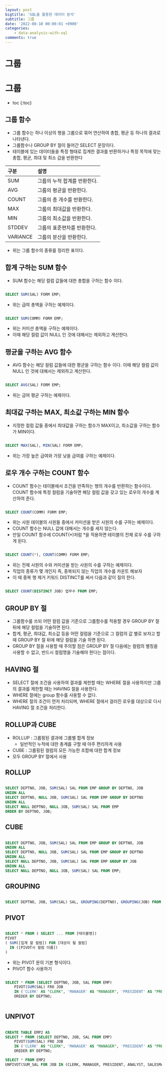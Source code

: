 ```yaml
---
layout: post
bigtitle: 'SQL을 활용한 데이터 분석'
subtitle: 그룹
date: '2022-08-10 00:00:01 +0900'
categories:
    - data-analysis-with-sql
comments: true
---
```


                                                  
# 그룹

# 그룹
* toc
{:toc}

## 그룹 함수
+ 그룹 함수는 하나 이상의 행을 그룹으로 묶어 연산하여 총합, 평균 등 하나의 결과로 나타낸다.
+ 그룹함수나 GROUP BY 절이 들어간 SELECT 문장이다.
+ 테이블에 있는 데이터들을 특정 형태로 집계한 결과를 반환하거나 특정 목적에 맞는 총합, 평균, 최대 및 최소 갑을 반환한다

| 구분        | 설명                |
|:----------|:------------------|
| SUM       | 그룹의 누적 합계를 반환한다.  |
| AVG       | 그룹의 평균을 반환한다.     |
| COUNT     | 그룹의 총 개수를 반환한다.   |
| MAX       | 그룹의 최대값을 반환한다.    |
| MIN       | 그룹의 최소값을 반환한다.    |
| STDDEV    | 그룹의 표준편차를 반환한다.   |
| VARIANCE  | 그룹의 분산을 반환한다.     |

+ 위는 그룹 함수의 종류를 정리한 표이다.

## 합계 구하는 SUM 함수
+ SUM 함수는 해당 컬럼 값들에 대한 총합을 구하는 함수 이다.

~~~sql

SELECT SUM(SAL) FORM EMP;

~~~

+ 위는 급여 총액을 구하는 예제이다.

~~~sql

SELECT SUM(COMM) FORM EMP;

~~~

+ 위는 커미션 총액을 구하는 예제이다.
+ 이때 해당 컬럼 값이 NULL 인 것에 대해서는 제외하고 계산한다.

## 평균을 구하는 AVG 함수
+ AVG 함수는 해당 컬럼 값들에 대한 평균을 구하는 함수 이다. 이때 해당 컬럼 값이 NULL 인 것에 대해서는 제외하고 계산한다.

~~~sql

SELECT AVG(SAL) FORM EMP;

~~~

+ 위는 금여 평균 구하는 예제이다.

## 최대값 구하는 MAX, 최소값 구하는 MIN 함수
+ 지정한 컬럼 값들 중에서 최대값을 구하는 함수가 MAX이고, 최소값을 구하는 함수가 MIN이다.

~~~sql

SELECT MAX(SAL), MIN(SAL) FORM EMP;

~~~

+ 위는 가장 높은 급여와 가장 낮을 급여를 구하는 예제이다.

## 로우 개수 구하는 COUNT 함수
+ COUNT 함수는 테이블에서 조건을 만족하는 행의 개수를 반환하는 함수이다. COUNT 함수에 특정 컬럼을 기술하면 해당 컬럼 값을 갖고 있는 로우의 개수를 계산하여 준다.

~~~sql

SELECT COUNT(COMM) FORM EMP;

~~~

+ 위는 사원 테이블의 사원들 중에서 커미션을 받은 사원의 수를 구하는 예제이다.
+ COUNT 함수는 NULL 값에 대해서는 개수를 세지 않는다.
+ 만일 COUNT 함수에 COUNT(*)처럼 *을 적용하면 테이블의 전체 로우 수를 구하게 된다.

~~~sql

SELECT COUNT(*), COUNT(COMM) FORM EMP;

~~~

+ 위는 전체 사원의 수와 커미션을 받는 사원의 수를 구하는 예제이다.
+ 직업의 종류가 몇 개인지 즉, 중복되지 않는 직업의 개수를 카운트 해보자
+ 이 때 중복 행 제거 키워드 DISTINCT를 써서 다음과 같이 질의 한다.

~~~sql

SELECT COUNT(DISTINCT JOB) 업무수 FROM EMP;

~~~

## GROUP BY 절
+ 그룹함수를 쓰되 어떤 컬럼 값을 기준으로 그룹함수를 적용할 경우 GROUP BY 절 뒤에 해당 컬럼을 기술하면 된다.
+ 합계, 평균, 최대값, 최소값 등을 어떤 컬럼을 기준으로 그 컬럼의 값 별로 보자고 할 때 GROUP BY 절 뒤에 해당 컬럼을 기술 하면 된다.
+ GROUP BY 절을 사용할 때 주의할 점은 GROUP BY 절 다음에는 컬럼의 별칭을 사용할 수 없고, 반드시 컬럼명을 기술해야 한다는 점이다.

## HAVING 절
+ SELECT 절에 조건을 사용하여 결과를 제한할 때는 WHERE 절을 사용하지만 그룹의 결과를 제한할 때는 HAVING 절을 사용한다.
+ WHERE 절에는 group 함수를 사용할 수 없다.
+ WHERE 절의 조건이 먼저 처리되며, WHERE 절에서 걸러진 로우를 대상으로 다시 HAVING 절 조건을 처리한다.

## ROLLUP과 CUBE
+ ROLLUP : 그룹핑된 결과에 그룹별 합계 정보
  + 일반적인 누적에 대한 총계를 구할 때 아주 편리하게 사용
+ CUBE : 그룹핑된 컬럼의 모든 가능한 조합에 대한 합계 정보
+ 모두 GROUP BY 절에서 사용

## ROLLUP 

~~~sql

SELECT DEPTNO, JOB, SUM(SAL) SAL FROM EMP GROUP BY DEPTNO, JOB
UNION ALL
SELECT DEPTNO, NULL JOB, SUM(SAL) SAL FROM EMP GROUP BY DEPTNO
UNION ALL
SELECT NULL DEPTNO, NULL JOB, SUM(SAL) SAL FROM EMP
ORDER BY DEPTNO, JOB;

~~~

## CUBE

~~~sql

SELECT DEPTNO, JOB, SUM(SAL) SAL FROM EMP GROUP BY DEPTNO, JOB
UNION ALL
SELECT DEPTNO, NULL JOB, SUM(SAL) SAL FROM EMP GROUP BY DEPTNO
UNION ALL
SELECT NULL DEPTNO, JOB, SUM(SAL) SAL FROM EMP GROUP BY JOB
UNION ALL
SELECT NULL DEPTNO, NULL JOB, SUM(SAL) SAL FROM EMP;

~~~


## GROUPING

~~~sql

SELECT DEPTNO, JOB, SUM(SAL) SAL, GROUPING(DEPTNO), GROUPING(JOB) FROM EMP GROUP BY ROLLUP(DEPTNO, JOB);

~~~

## PIVOT

~~~sql

SELECT * FROM ( SELECT ... FROM [테이블명])
PIVOT
( SUM([집계 할 컬럼]) FOR [대상이 될 컬럼]
  IN ([PIVOT시 컬럼 이름])
)

~~~

+ 위는 PIVOT 문의 기본 형식이다.
+ PIVOT 함수 사용하기 

~~~sql

SELECT * FROM (SELECT DEPTNO, JOB, SAL FROM EMP)
    PIVOT(SUM(SAL) FRO JOB
    IN ('CLERK' AS "CLERK", 'MANAGER' AS "MANAGER", 'PRESIDENT' AS "PRESIDENT", 'ANALYST' AS "ANALYST",'SALESMAN' AS "SALESMAN"))
    OREDER BY DEPTNO;
    
~~~

## UNPIVOT

~~~sql

CREATE TABLE EMP2 AS
SELECT * FROM (SELECT DEPTNO, JOB, SAL FROM EMP)
    PIVOT(SUM(SAL) FRO JOB
    IN ('CLERK' AS "CLERK", 'MANAGER' AS "MANAGER", 'PRESIDENT' AS "PRESIDENT", 'ANALYST' AS "ANALYST",'SALESMAN' AS "SALESMAN"))
    OREDER BY DEPTNO;

SELECT * FROM EMP2
UNPIVOT(SUM_SAL FOR JOB IN (CLERK, MANAGER, PRESIDENT, ANALYST, SALESMAN));

~~~
